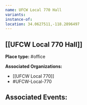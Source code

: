 ```yaml
---
name: UFCW Local 770 Hall
variants: 
instance-of: 
location: 34.0627511,-118.2896497
---
```

## [[UFCW Local 770 Hall]]

**Place type:** #office

**Associated Organizations:** 
- [[UFCW Local 770]]
- #UFCW-Local-770

**Associated Events:** 
- 